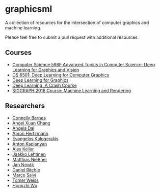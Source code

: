 # graphicsml
A collection of resources for the intersection of computer graphics and machine learning.

Please feel free to submit a pull request with additional resources.

## Courses

* [Computer Science 598F Advanced Topics in Computer Science: Deep Learning for Graphics and Vision](https://www.cs.princeton.edu/courses/archive/spring17/cos598F/)
* [CS 6501: Deep Learning for Computer Graphics](http://www.connellybarnes.com/work/class/2016/deep_learning_graphics/)
* [Deep Learning for Graphics](http://geometry.cs.ucl.ac.uk/dl4g/)
* [Deep Learning: A Crash Course](https://www.youtube.com/watch?v=r0Ogt-q956I&t=1317s)
* [SIGGRAPH 2018 Course: Machine Learning and Rendering](https://sites.google.com/site/mlandrendering/)

## Researchers

* [Connelly Barnes](http://www.connellybarnes.com/work/)
* [Angel Xuan Chang](https://angelxuanchang.github.io/)
* [Angela Dai](http://graphics.stanford.edu/~adai/index.html)
* [Aaron Hertzmann](https://www.dgp.toronto.edu/~hertzman/)
* [Evangelos Kalogerakis](https://people.cs.umass.edu/~kalo/)
* [Anton Kaplanyan](http://kaplanyan.com/)
* [Alex Keller](https://research.nvidia.com/person/alex-keller)
* [Jaakko Lehtinen](https://users.aalto.fi/~lehtinj7/)
* [Matthias Nießner](https://niessnerlab.org/members/matthias_niessner/profile.html)
* [Jan Novák](http://drz.disneyresearch.com/~jnovak/)
* [Daniel Ritchie](https://dritchie.github.io/)
* [Marco Salvi](https://research.nvidia.com/person/marco-salvi)
* [Tomer Weiss](http://web.cs.ucla.edu/~tweiss/)
* [Hongzhi Wu](http://www.cad.zju.edu.cn/home/hwu/)
